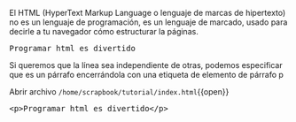 El HTML (HyperText Markup Language o lenguaje de marcas de hipertexto) no es un lenguaje de programación, es un lenguaje de marcado, usado para decirle a tu navegador cómo estructurar la páginas.

<pre>
Programar html es divertido
</pre>

Si queremos que la línea sea independiente de otras, podemos especificar que es un párrafo encerrándola con una etiqueta de elemento de párrafo p

Abrir archivo `/home/scrapbook/tutorial/index.html`{{open}}

<pre class="file" data-filename="index.html" data-target="replace">
&lt;p&gt;Programar html es divertido&lt;/p&gt;
</pre>